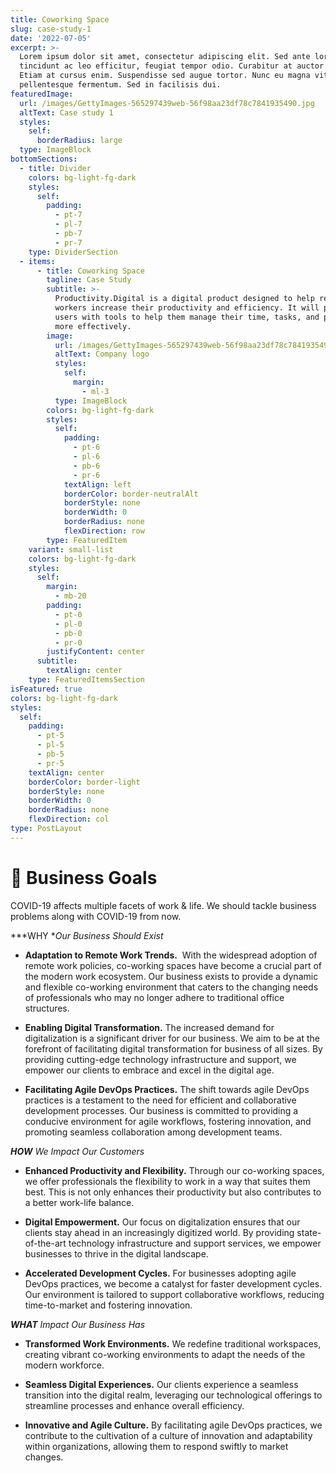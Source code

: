 ```yaml
---
title: Coworking Space
slug: case-study-1
date: '2022-07-05'
excerpt: >-
  Lorem ipsum dolor sit amet, consectetur adipiscing elit. Sed ante lorem,
  tincidunt ac leo efficitur, feugiat tempor odio. Curabitur at auctor sapien.
  Etiam at cursus enim. Suspendisse sed augue tortor. Nunc eu magna vitae lorem
  pellentesque fermentum. Sed in facilisis dui.
featuredImage:
  url: /images/GettyImages-565297439web-56f98aa23df78c7841935490.jpg
  altText: Case study 1
  styles:
    self:
      borderRadius: large
  type: ImageBlock
bottomSections:
  - title: Divider
    colors: bg-light-fg-dark
    styles:
      self:
        padding:
          - pt-7
          - pl-7
          - pb-7
          - pr-7
    type: DividerSection
  - items:
      - title: Coworking Space
        tagline: Case Study
        subtitle: >-
          Productivity.Digital is a digital product designed to help remote
          workers increase their productivity and efficiency. It will provide
          users with tools to help them manage their time, tasks, and projects
          more effectively.
        image:
          url: /images/GettyImages-565297439web-56f98aa23df78c7841935490.jpg
          altText: Company logo
          styles:
            self:
              margin:
                - ml-3
          type: ImageBlock
        colors: bg-light-fg-dark
        styles:
          self:
            padding:
              - pt-6
              - pl-6
              - pb-6
              - pr-6
            textAlign: left
            borderColor: border-neutralAlt
            borderStyle: none
            borderWidth: 0
            borderRadius: none
            flexDirection: row
        type: FeaturedItem
    variant: small-list
    colors: bg-light-fg-dark
    styles:
      self:
        margin:
          - mb-20
        padding:
          - pt-0
          - pl-0
          - pb-0
          - pr-0
        justifyContent: center
      subtitle:
        textAlign: center
    type: FeaturedItemsSection
isFeatured: true
colors: bg-light-fg-dark
styles:
  self:
    padding:
      - pt-5
      - pl-5
      - pb-5
      - pr-5
    textAlign: center
    borderColor: border-light
    borderStyle: none
    borderWidth: 0
    borderRadius: none
    flexDirection: col
type: PostLayout
---
```

# **🎯 Business Goals**

COVID-19 affects multiple facets of work & life. We should tackle business problems along with COVID-19 from now.

***WHY **Our Business Should Exist*

*   **Adaptation to Remote Work Trends.** 
    With the widespread adoption of remote work policies, co-working spaces have become a crucial part of the modern work ecosystem. Our business exists to provide a dynamic and flexible co-working environment that caters to the changing needs of professionals who may no longer adhere to traditional office structures.

*   **Enabling Digital Transformation.**
    The increased demand for digitalization is a significant driver for our business. We aim to be at the forefront of facilitating digital transformation for business of all sizes. By providing cutting-edge technology infrastructure and support, we empower our clients to embrace and excel in the digital age.

*   **Facilitating Agile DevOps Practices.**
    The shift towards agile DevOps practices is a testament to the need for efficient and collaborative development processes. Our business is committed to providing a conducive environment for agile workflows, fostering innovation, and promoting seamless collaboration among development teams.

***HOW** We Impact Our Customers*

*   **Enhanced Productivity and Flexibility.**
    Through our co-working spaces, we offer professionals the flexibility to work in a way that suites them best. This is not only enhances their productivity but also contributes to a better work-life balance.

*   **Digital Empowerment.**
    Our focus on digitalization ensures that our clients stay ahead in an increasingly digitized world. By providing state-of-the-art technology infrastructure and support services, we empower businesses to thrive in the digital landscape.

*   **Accelerated Development Cycles.**
    For businesses adopting agile DevOps practices, we become a catalyst for faster development cycles. Our environment is tailored to support collaborative workflows, reducing time-to-market and fostering innovation.

***WHAT** Impact Our Business Has*

*   **Transformed Work Environments.**
    We redefine traditional workspaces, creating vibrant co-working environments to adapt the needs of the modern workforce.

*   **Seamless Digital Experiences.**
    Our clients experience a seamless transition into the digital realm, leveraging our technological offerings to streamline processes and enhance overall efficiency.

*   **Innovative and Agile Culture.**
    By facilitating agile DevOps practices, we contribute to the cultivation of a culture of innovation and adaptability within organizations, allowing them to respond swiftly to market changes.

